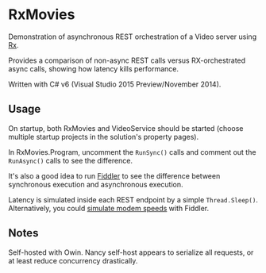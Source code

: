 RxMovies
========

Demonstration of asynchronous REST orchestration of a Video server using [Rx](http://rx.codeplex.com/).

Provides a comparison of non-async REST calls versus RX-orchestrated async calls, showing how latency kills performance.

Written with C# v6 (Visual Studio 2015 Preview/November 2014).

Usage
-----

On startup, both RxMovies and VideoService should be started (choose multiple startup projects in the solution's property pages).

In RxMovies.Program, uncomment the ```RunSync()``` calls and comment out the ```RunAsync()``` calls to see the difference.

It's also a good idea to run [Fiddler](http://www.telerik.com/fiddler) to see the difference between synchronous execution and asynchronous execution.

Latency is simulated inside each REST endpoint by a simple ```Thread.Sleep()```. 
Alternatively, you could [simulate modem speeds](http://www.campusmvp.net/blog/simulating-a-slow-connection-with-fiddler) with Fiddler.

Notes
-----

Self-hosted with Owin. Nancy self-host appears to serialize all requests, or at least reduce concurrency drastically.